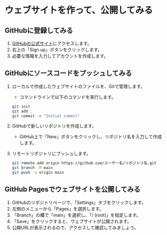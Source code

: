 # ウェブサイトを作って、公開してみる

## GitHubに登録してみる

1. [GitHubの公式サイト](https://github.com/)にアクセスします。
2. 右上の「Sign up」ボタンをクリックします。
3. 必要な情報を入力してアカウントを作成します。

## GitHubにソースコードをプッシュしてみる

1. ローカルで作成したウェブサイトのファイルを、Gitで管理します。
   - コマンドラインで以下のコマンドを実行します。

   ```bash
   git init
   git add .
   git commit -m "Initial commit"
   ```

2. GitHubで新しいリポジトリを作成します。
   - GitHub上で「New」ボタンをクリックし、リポジトリ名を入力して作成します。

3. リモートリポジトリにプッシュします。

   ```bash
   git remote add origin https://github.com/ユーザー名/リポジトリ名.git
   git branch -M main
   git push -u origin main
   ```

## GitHub Pagesでウェブサイトを公開してみる

1. GitHubのリポジトリページで、「Settings」タブをクリックします。
2. 左側のメニューから「Pages」を選択します。
3. 「Branch」の欄で「main」を選択し、「/ (root)」を指定します。
4. 「Save」をクリックすると、ウェブサイトが公開されます。
5. 公開URLが表示されるので、アクセスして確認してみましょう。

